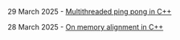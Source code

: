 29 March 2025 - [Multithreaded ping pong in C++](/29.03.25/ThreadPingPong.html)

28 March 2025 - [On memory alignment in C++](/28.03.25/ObjectAlignment.html)
